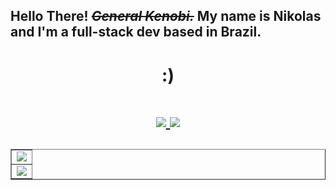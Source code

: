 <h2> Hello There! <strike><em>General Kenobi.</em></strike> My name is Nikolas and I'm a full-stack dev based in Brazil.</h2>
<h1 align="center">:)<h1>
<p align="center">
    <a
        href="https://github.com/nkabz"
        target="_blank"
    >
        <img src="https://img.shields.io/badge/-Github-000?style=flat-square&logo=Github&logoColor=white"/>
    </a>
    <a
        href="https://www.linkedin.com/in/nikolas-abiuzzi/"
        target="_blank"
    >
        <img src="https://img.shields.io/badge/-LinkedIn-blue?style=flat-square&logo=Linkedin&logoColor=white"/>
    </a>
</p>
<table border="1">
    <tr>
        <td align="center">
            <img src="https://github-readme-stats-lake-nine.vercel.app/api?username=nkabz&count_private=true&show_icons=true&theme=dark"/>
        </td>
    </tr>
    <tr>
        <td align="center">
            <img src="https://github-readme-stats-lake-nine.vercel.app/api/top-langs/?username=nkabz&theme=dark&layout=compact&langs_count=4" />
        </td>
    </tr>
</table>
